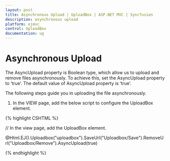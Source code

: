 ```yaml
---
layout: post
title: Asynchronous Upload | UploadBox | ASP.NET MVC | Syncfusion
description: asynchronous upload
platform: ejmvc
control: UploadBox
documentation: ug
---
```


# Asynchronous Upload

The AsyncUpload property is Boolean type, which allow us to upload and remove files asynchronously. To achieve this, set the AsyncUpload property to ‘true’. The default value of AsyncUpload property is ‘true’.

The following steps guide you in uploading the file asynchronously.

1.  In the VIEW page, add the below script to configure the UploadBox element.

{% highlight CSHTML %}

// In the view page, add the UploadBox element.

@Html.EJ().Uploadbox("uploadbox").SaveUrl("Uploadbox/Save").RemoveUrl("Uploadbox/Remove").AsyncUpload(true)

{% endhighlight %}


